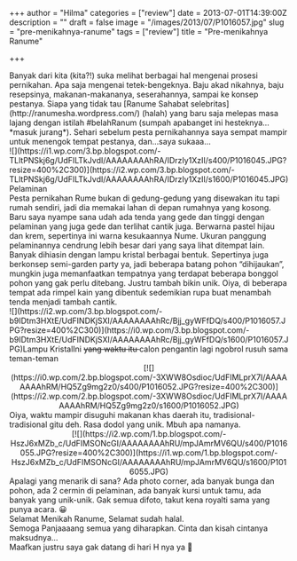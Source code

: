 +++
author = "Hilma"
categories = ["review"]
date = 2013-07-01T14:39:00Z
description = ""
draft = false
image = "/images/2013/07/P1016057.jpg"
slug = "pre-menikahnya-ranume"
tags = ["review"]
title = "Pre-menikahnya Ranume"

+++

<div class="separator" style="clear: both; text-align: left;">Banyak dari kita (kita?!) suka melihat berbagai hal mengenai prosesi pernikahan. Apa saja mengenai tetek-bengeknya. Baju akad nikahnya, baju resepsinya, makanan-makananya, seserahannya, sampai ke konsep pestanya. Siapa yang tidak tau [Ranume Sahabat selebritas](http://ranumesha.wordpress.com/) (halah) yang baru saja melepas masa lajang dengan istilah #belahRanum (sumpah apabanget ini hesteknya… *masuk jurang*). Sehari sebelum pesta pernikahannya saya sempat mampir untuk menengok tempat pestanya, dan…saya sukaaa…</div><div class="separator" style="clear: both; text-align: center;"></div>![](https://i1.wp.com/3.bp.blogspot.com/-TLltPNSkj6g/UdFILTkJvdI/AAAAAAAAhRA/IDrzIy1XzII/s400/P1016045.JPG?resize=400%2C300)](https://i2.wp.com/3.bp.blogspot.com/-TLltPNSkj6g/UdFILTkJvdI/AAAAAAAAhRA/IDrzIy1XzII/s1600/P1016045.JPG)</td></tr><tr><td class="tr-caption" style="text-align: center;">Pelaminan</td></tr></tbody></table><div class="separator" style="clear: both; text-align: left;">Pesta pernikahan Rume bukan di gedung-gedung yang disewakan itu tapi rumah sendiri, jadi dia memakai lahan di depan rumahnya yang kosong. Baru saya nyampe sana udah ada tenda yang gede dan tinggi dengan pelaminan yang juga gede dan terlihat cantik juga. Berwarna pastel hijau dan krem, sepertinya ini warna kesukaannya Nume. Ukuran panggung pelaminannya cendrung lebih besar dari yang saya lihat ditempat lain.</div><div class="separator" style="clear: both; text-align: left;">Banyak dihiasin dengan lampu kristal berbagai bentuk. Sepertinya juga berkonsep semi-garden party ya, jadi beberapa batang pohon “dihijaukan”, mungkin juga memanfaatkan tempatnya yang terdapat beberapa bonggol pohon yang gak perlu ditebang. Justru tambah bikin unik. Oiya, di beberapa tempat ada rimpel kain yang dibentuk sedemikian rupa buat menambah tenda menjadi tambah cantik.</div>![](https://i2.wp.com/3.bp.blogspot.com/-b9IDtm3HXtE/UdFINDKjSXI/AAAAAAAAhRc/Bjj_gyWFfDQ/s400/P1016057.JPG?resize=400%2C300)](https://i0.wp.com/3.bp.blogspot.com/-b9IDtm3HXtE/UdFINDKjSXI/AAAAAAAAhRc/Bjj_gyWFfDQ/s1600/P1016057.JPG)</td></tr><tr><td class="tr-caption" style="text-align: center;">Lampu Kristal</td></tr></tbody></table>Ini <span style="text-decoration: line-through;">yang waktu itu </span>calon pengantin lagi ngobrol rusuh sama teman-teman

<div class="separator" style="clear: both; text-align: center;">[![](https://i0.wp.com/2.bp.blogspot.com/-3XWW8Osdioc/UdFIMLprX7I/AAAAAAAAhRM/HQ5Zg9mg2z0/s400/P1016052.JPG?resize=400%2C300)](https://i2.wp.com/2.bp.blogspot.com/-3XWW8Osdioc/UdFIMLprX7I/AAAAAAAAhRM/HQ5Zg9mg2z0/s1600/P1016052.JPG)</div><div class="separator" style="clear: both; text-align: left;">Oiya, waktu mampir disuguhi makanan khas daerah itu, tradisional-tradisional gitu deh. Rasa dodol yang unik. Mbuh apa namanya.</div><div class="separator" style="clear: both; text-align: center;">[![](https://i2.wp.com/1.bp.blogspot.com/-HszJ6xMZb_c/UdFIMSONcGI/AAAAAAAAhRU/mpJAmrMV6QU/s400/P1016055.JPG?resize=400%2C300)](https://i1.wp.com/1.bp.blogspot.com/-HszJ6xMZb_c/UdFIMSONcGI/AAAAAAAAhRU/mpJAmrMV6QU/s1600/P1016055.JPG)</div><div class="separator" style="clear: both; text-align: left;">Apalagi yang menarik di sana? Ada photo corner, ada banyak bunga dan pohon, ada 2 cermin di pelaminan, ada banyak kursi untuk tamu, ada banyak yang unik-unik. Gak semua difoto, takut kena royalti sama yang punya acara. 😀</div><div class="separator" style="clear: both; text-align: left;"></div><div class="separator" style="clear: both; text-align: left;">Selamat Menikah Ranume, Selamat sudah halal.</div><div class="separator" style="clear: both; text-align: left;">Semoga Panjaaaang semua yang diharapkan. Cinta dan kisah cintanya maksudnya…</div><div class="separator" style="clear: both; text-align: left;">Maafkan justru saya gak datang di hari H nya ya 🙂</div>


